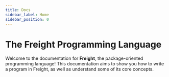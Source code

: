 ```yaml
---
title: Docs
sidebar_label: Home
sidebar_position: 0
---
```


# The Freight Programming Language

Welcome to the documentation for **Freight**, the package-oriented programming
language! This documentation aims to show you how to write a program in Freight,
as well as understand some of its core concepts.
